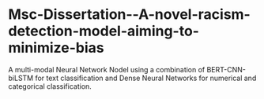 # Msc-Dissertation--A-novel-racism-detection-model-aiming-to-minimize-bias
A multi-modal Neural Network Nodel using a combination of BERT-CNN-biLSTM for text classification and Dense Neural Networks for numerical and categorical classification. 
